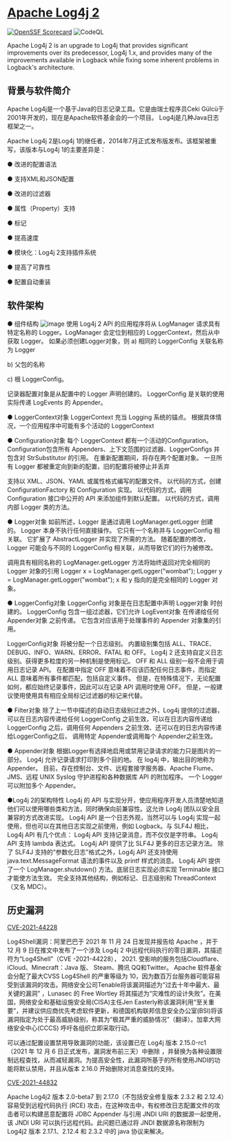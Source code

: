 <!---
 Licensed to the Apache Software Foundation (ASF) under one or more
 contributor license agreements.  See the NOTICE file distributed with
 this work for additional information regarding copyright ownership.
 The ASF licenses this file to You under the Apache License, Version 2.0
 (the "License"); you may not use this file except in compliance with
 the License.  You may obtain a copy of the License at

      http://www.apache.org/licenses/LICENSE-2.0

 Unless required by applicable law or agreed to in writing, software
 distributed under the License is distributed on an "AS IS" BASIS,
 WITHOUT WARRANTIES OR CONDITIONS OF ANY KIND, either express or implied.
 See the License for the specific language governing permissions and
 limitations under the License.
-->

# [Apache Log4j 2](https://logging.apache.org/log4j/2.x/)
[![OpenSSF Scorecard](https://api.securityscorecards.dev/projects/github.com/apache/logging-log4j2/badge)](https://api.securityscorecards.dev/projects/github.com/apache/logging-log4j2)
![CodeQL](https://github.com/apache/logging-log4j2/workflows/CodeQL/badge.svg?branch=release-2.x)

Apache Log4j 2 is an upgrade to Log4j that provides significant improvements over its predecessor, Log4j 1.x,
and provides many of the improvements available in Logback while fixing some inherent problems in Logback's architecture.

## 背景与软件简介
Apache Log4j是一个基于Java的日志记录工具。它是由瑞士程序员Ceki Gülcü于2001年开发的，现在是Apache软件基金会的一个项目。 Log4j是几种Java日志框架之一。

Apache Log4j 2是Log4j 1的继任者，2014年7月正式发布版发布。该框架被重写，该版本与Log4j 1的主要差异是：

● 改进的配置语法

● 支持XML和JSON配置

● 改进的过滤器

● 属性（Property）支持

● 标记

● 提高速度

● 模块化：Log4j 2支持插件系统

● 提高了可靠性

● 配置自动重装

## 软件架构
● 组件结构
![image](https://user-images.githubusercontent.com/65814333/215372906-fb47738c-5de6-403b-9725-fc9daca7b68b.png)
使用 Log4j 2 API 的应用程序将从 LogManager 请求具有特定名称的 Logger。LogManager 会定位到相应的 LoggerContext，然后从中获取 Logger。 如果必须创建Logger对象，则
a) 相同的 LoggerConfig 关联名称为 Logger

b) 父包的名称

c) 根 LoggerConfig。 

记录器配置对象是从配置中的 Logger 声明创建的。 LoggerConfig 是关联的使用实际传递 LogEvents 的 Appender。

● LoggerContext对象
LoggerContext 充当 Logging 系统的锚点。 根据具体情况，一个应用程序中可能有多个活动的 LoggerContext

● Configuration对象
每个 LoggerContext 都有一个活动的Configuration。 Configuration包含所有 Appenders、上下文范围的过滤器、LoggerConfigs 并包含对 StrSubstitutor 的引用。 在重新配置期间，将存在两个配置对象。 一旦所有 Logger 都被重定向到新的配置，旧的配置将被停止并丢弃

支持以 XML、JSON、YAML 或属性格式编写的配置文件。
以代码的方式，创建 ConfigurationFactory 和 Configuration 实现。
以代码的方式，调用 Configuration 接口中公开的 API 来添加组件到默认配置。
以代码的方式，调用内部 Logger 类的方法。

● Logger对象
如前所述，Logger 是通过调用 LogManager.getLogger 创建的。 Logger 本身不执行任何直接操作。 它只有一个名称并与 LoggerConfig 相关联。 它扩展了 AbstractLogger 并实现了所需的方法。 随着配置的修改，Logger 可能会与不同的 LoggerConfig 相关联，从而导致它们的行为被修改。

调用具有相同名称的 LogManager.getLogger 方法将始终返回对完全相同的 Logger 对象的引用
Logger x = LogManager.getLogger("wombat"); 
Logger y = LogManager.getLogger("wombat");
x 和 y 指向的是完全相同的 Logger 对象。

● LoggerConfig对象
LoggerConfig 对象是在日志配置中声明 Logger对象 时创建的。 LoggerConfig 包含一组过滤器，它们允许 LogEvent对象 在传递给任何 Appender对象 之前传递。 它包含对应该用于处理事件的 Appender 对象集的引用。

LoggerConfig对象 将被分配一个日志级别。 内置级别集包括 ALL、TRACE、DEBUG、INFO、WARN、ERROR、FATAL 和 OFF。 Log4j 2 还支持自定义日志级别。获得更多粒度的另一种机制是使用标记。 OFF 和 ALL 级别一般不会用于调用日志记录 API。 在配置中指定 OFF 意味着不应该匹配任何日志事件，而指定 ALL 意味着所有事件都匹配，包括自定义事件。 但是，在特殊情况下，无论配置如何，都应始终记录事件，因此可以在记录 API 调用时使用 OFF。 但是，一般建议使用使用具有相应全局标记过滤器的标记来代替。

● Filter对象
除了上一节中描述的自动日志级别过滤之外，Log4j 提供的过滤器，可以在日志内容传递给任何 LoggerConfig 之前生效，可以在日志内容传递给 LoggerConfig 之后，调用任何 Appenders 之前生效、还可以在的日志内容传递给LoggerConfig之后， 调用特定 Appender或调用每个 Appender之前生效。

● Appender对象
根据Logger有选择地启用或禁用记录请求的能力只是图片的一部分。 Log4j 允许记录请求打印到多个目的地。 在 log4j 中，输出目的地称为 Appender。 目前，存在控制台、文件、远程套接字服务器、Apache Flume、JMS、远程 UNIX Syslog 守护进程和各种数据库 API 的附加程序。  一个 Logger 可以附加多个 Appender。

●Log4j 2的架构特性
Log4j 的 API 与实现分开，使应用程序开发人员清楚地知道他们可以使用哪些类和方法，同时确保向前兼容性。这允许 Log4j 团队以安全且兼容的方式改进实现。
Log4j API 是一个日志外观，当然可以与 Log4j 实现一起使用，但也可以在其他日志实现之前使用，例如 Logback。与 SLF4J 相比，Log4j API 有几个优点：
Log4j API 支持记录消息，而不仅仅是字符串。
Log4j API 支持 lambda 表达式。
Log4j API 提供了比 SLF4J 更多的日志记录方法。
除了 SLF4J 支持的“参数化日志”格式之外，Log4j API 还支持使用 java.text.MessageFormat 语法的事件以及 printf 样式的消息。
Log4j API 提供了一个 LogManager.shutdown() 方法。底层日志实现必须实现 Terminable 接口才能使方法生效。
完全支持其他结构，例如标记、日志级别和 ThreadContext（又名 MDC）。

## 历史漏洞
[CVE-2021-44228](https://cve.mitre.org/cgi-bin/cvename.cgi?name=CVE-2021-44228)

Log4Shell漏洞：阿里巴巴于 2021 年 11 月 24 日发现并报告给 Apache ，并于 12 月 9 日在推文中发布了一个涉及 Log4j 2 中远程代码执行的零日漏洞，其描述符为“Log4Shell”（CVE -2021-44228）， 2021. 受影响的服务包括Cloudflare、iCloud、Minecraft：Java 版、 Steam、腾讯 QQ和Twitter。 Apache 软件基金会分配了最大CVSS Log4Shell 的严重等级为 10，因为数百万台服务器可能容易受到该漏洞的攻击。网络安全公司Tenable将该漏洞描述为“过去十年中最大、最关键的漏洞” ，Lunasec 的 Free Wortley 将其描述为“灾难性的设计失败”。在美国，网络安全和基础设施安全局(CISA)主任Jen Easterly称该漏洞利用“至关重要”，并建议供应商优先考虑软件更新，和德国机构联邦信息安全办公室(BSI)将该漏洞指定为处于最高威胁级别，称其为“极其严重的威胁情况”（翻译）。加拿大网络安全中心(CCCS) 呼吁各组织立即采取行动。

可以通过配置设置禁用导致漏洞的功能，该设置已在 Log4j 版本 2.15.0-rc1（2021 年 12 月 6 日正式发布，漏洞发布前三天）中删除 ，并替换为各种设置限制远程查找，从而减轻漏洞。为提高安全性，此漏洞所基于的所有使用JNDI的功能将默认禁用，并且从版本 2.16.0 开始删除对消息查找的支持。

[CVE-2021-44832](https://cve.mitre.org/cgi-bin/cvename.cgi?name=CVE-2021-44832)	

Apache Log4j2 版本 2.0-beta7 到 2.17.0（不包括安全修复版本 2.3.2 和 2.12.4）容易受到远程代码执行 (RCE) 攻击，在这种攻击中，有权修改日志配置文件的攻击者可以构建恶意配置将 JDBC Appender 与引用 JNDI URI 的数据源一起使用，该 JNDI URI 可以执行远程代码。此问题已通过将 JNDI 数据源名称限制为 Log4j2 版本 2.17.1、2.12.4 和 2.3.2 中的 java 协议来解决。
